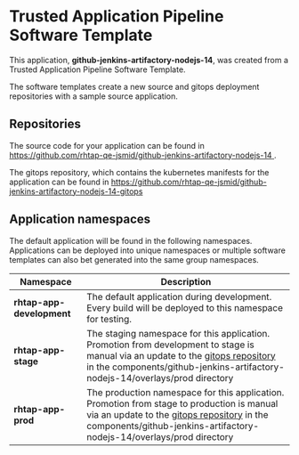 # Trusted Application Pipeline Software Template

This application, **github-jenkins-artifactory-nodejs-14**, was created from a Trusted Application Pipeline Software Template.

The software templates create a new source and gitops deployment repositories with a sample source application. 

## Repositories

The source code for your application can be found in [https://github.com/rhtap-qe-jsmid/github-jenkins-artifactory-nodejs-14 ](https://github.com/rhtap-qe-jsmid/github-jenkins-artifactory-nodejs-14 ).
 
The gitops repository, which contains the kubernetes manifests for the application can be found in 
[https://github.com/rhtap-qe-jsmid/github-jenkins-artifactory-nodejs-14-gitops ](https://github.com/rhtap-qe-jsmid/github-jenkins-artifactory-nodejs-14-gitops ) 

## Application namespaces 

The default application will be found in the following namespaces. Applications can be deployed into unique namespaces or multiple software templates can also bet generated into the same group namespaces.  

|  Namespace   |  Description   |  
| -------- | -------- |   
| **rhtap-app-development** | The default application during development. Every build will be deployed to this namespace for testing. | 
| **rhtap-app-stage** | The staging namespace for this application. Promotion from development to stage is manual via an update to the [gitops repository](https://github.com/rhtap-qe-jsmid/github-jenkins-artifactory-nodejs-14-gitops ) in the components/github-jenkins-artifactory-nodejs-14/overlays/prod directory |  
| **rhtap-app-prod** | The production namespace for this application. Promotion from stage to production is manual via an update to the [gitops repository](https://github.com/rhtap-qe-jsmid/github-jenkins-artifactory-nodejs-14-gitops ) in the components/github-jenkins-artifactory-nodejs-14/overlays/prod directory | 